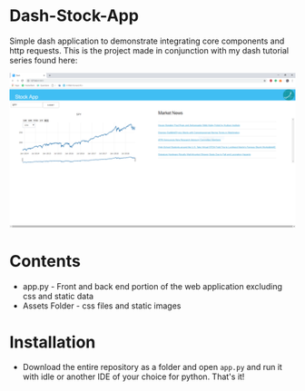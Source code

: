 # Dash-Stock-App
Simple dash application to demonstrate integrating core components and http requests. This is the project made in conjunction with my dash tutorial series found here:

![](StockAppView.PNG)

# Contents
* app.py - Front and back end portion of the web application excluding css and static data
* Assets Folder  - css files and static images

# Installation
* Download the entire repository as a folder and open ```app.py``` and run it with idle or another IDE of your choice for python. That's it!
